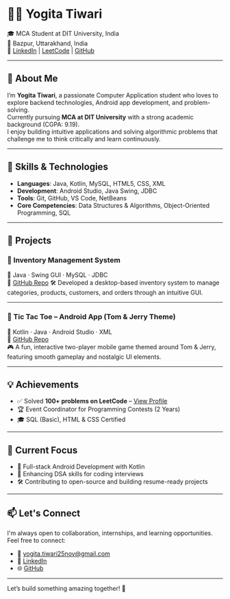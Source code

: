 # 👩‍💻 Yogita Tiwari

🎓 MCA Student at DIT University, India  
📍 Bazpur, Uttarakhand, India  
🔗 [LinkedIn](https://www.linkedin.com/in/yogita-tiwari-2470a4233) | [LeetCode](https://leetcode.com/u/Yogita_Tiwari710/) | [GitHub](https://github.com/YogitaTiwari8)

---

## 👋 About Me

I’m **Yogita Tiwari**, a passionate Computer Application student who loves to explore backend technologies, Android app development, and problem-solving.  
Currently pursuing **MCA at DIT University** with a strong academic background (CGPA: 9.19).  
I enjoy building intuitive applications and solving algorithmic problems that challenge me to think critically and learn continuously.

---

## 🧠 Skills & Technologies

- **Languages**: Java, Kotlin, MySQL, HTML5, CSS, XML  
- **Development**: Android Studio, Java Swing, JDBC  
- **Tools**: Git, GitHub, VS Code, NetBeans  
- **Core Competencies**: Data Structures & Algorithms, Object-Oriented Programming, SQL

---

## 📱 Projects

### 🔹 Inventory Management System  
📌 Java · Swing GUI · MySQL · JDBC  
📎 [GitHub Repo](https://github.com/YogitaTiwari8/inventory-management-system)
🛠 Developed a desktop-based inventory system to manage categories, products, customers, and orders through an intuitive GUI.

---

### 🔹 Tic Tac Toe – Android App (Tom & Jerry Theme)  
📌 Kotlin · Java · Android Studio · XML  
📎 [GitHub Repo](https://github.com/YogitaTiwari8/TicTacToe)  
🎮 A fun, interactive two-player mobile game themed around Tom & Jerry, featuring smooth gameplay and nostalgic UI elements.

---

## 💡 Achievements

- ✅ Solved **100+ problems on LeetCode** – [View Profile](https://leetcode.com/u/Yogita_Tiwari710/)  
- 🏆 Event Coordinator for Programming Contests (2 Years)  
- 🎓 SQL (Basic), HTML & CSS Certified  

---

## 📌 Current Focus

- 📲 Full-stack Android Development with Kotlin  
- 🧠 Enhancing DSA skills for coding interviews  
- 🛠️ Contributing to open-source and building resume-ready projects  

---

## 📫 Let's Connect

I'm always open to collaboration, internships, and learning opportunities. Feel free to connect:

- 📧 yogita.tiwari25nov@gmail.com  
- 💼 [LinkedIn](https://www.linkedin.com/in/yogita-tiwari-2470a4233)  
- 🌐 [GitHub](https://github.com/YogitaTiwari8)

---
Let’s build something amazing together! 🚀

